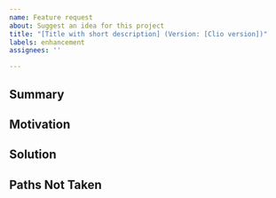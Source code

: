 ```yaml
---
name: Feature request
about: Suggest an idea for this project
title: "[Title with short description] (Version: [Clio version])"
labels: enhancement
assignees: ''

---
```


<!-- Please search existing issues to avoid creating duplicates. -->

## Summary
<!-- Provide a summary to the feature request -->

## Motivation
<!-- Why do we need this feature? -->

## Solution
<!-- What is the solution? -->

## Paths Not Taken
<!-- What other alternatives have been considered? -->
